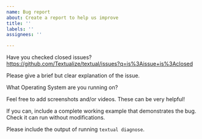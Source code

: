 ```yaml
---
name: Bug report
about: Create a report to help us improve
title: ''
labels: ''
assignees: ''

---
```


Have you checked closed issues? https://github.com/Textualize/textual/issues?q=is%3Aissue+is%3Aclosed

Please give a brief but clear explanation of the issue.

What Operating System are you running on?

Feel free to add screenshots and/or videos. These can be very helpful!

If you can, include a complete working example that demonstrates the bug. Check it can run without modifications.

Please include the output of running `textual diagnose`.
